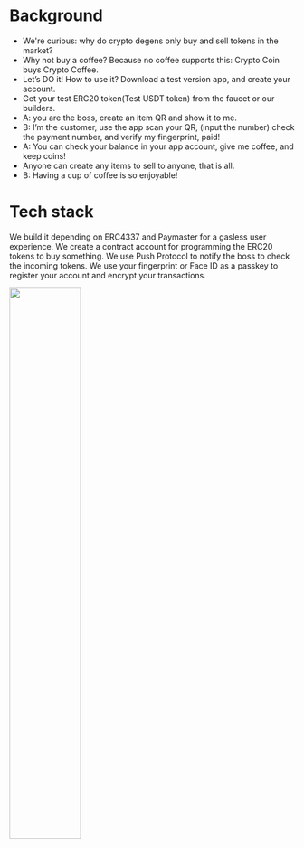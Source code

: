 # Background 
+ We're curious: why do crypto degens only buy and sell tokens in the market? 
+ Why not buy a coffee? Because no coffee supports this: Crypto Coin buys Crypto Coffee.
+ Let’s DO it! How to use it? Download a test version app, and create your account.
+ Get your test ERC20 token(Test USDT token) from the faucet or our builders.
+ A: you are the boss, create an item QR and show it to me.
+ B: I’m the customer, use the app scan your QR, (input the number) check the payment number, and verify my fingerprint, paid!
+ A: You can check your balance in your app account, give me coffee, and keep coins!
+ Anyone can create any items to sell to anyone, that is all.
+ B: Having a cup of coffee is so enjoyable!

# Tech stack
We build it depending on ERC4337 and Paymaster for a gasless user experience. We create a contract account for programming the ERC20 tokens to buy something. We use Push Protocol to notify the boss to check the incoming tokens. We use your fingerprint or Face ID as a passkey to register your account and encrypt your transactions.

<img width="50%" src="https://raw.githubusercontent.com/jhfnetboy/MarkDownImg/main/img/202408182046979.png"/>
